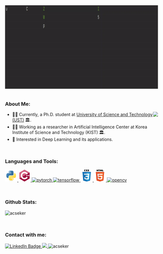 <br>
<div style="display: flex; justify-content: center;">
  <img src="cover.gif" height="275px"; style="display:block; text-align:center">
</div>


<br>
<div>
  <h3 align="left" >About Me:</h3>
  <!--   <img src="https://cdn.dribbble.com/users/1365253/screenshots/11419536/final_shots_for_gif.gif" height="200px" align="right" style="vertical-align:top"> -->
    <img src="img.gif" height="250px" align="right" style="vertical-align:top">

  * 👨‍🎓 Currently, a Ph.D. student at <a href="https://www.ust.ac.kr/eng.do"> University of Science and Technology (UST)</a> 🏛️.
  * 👨‍💻 Working as a researcher in Artificial Intelligence Center at Korea Institute of Science and Technology (KIST) 🏛️.
  * 🔭 Interested in Deep Learning and its applications.
</div>


<br>
<h3 align="left">Languages and Tools:</h3>
<p align="left">
  <a href="https://www.python.org" target="_blank" rel="noreferrer">
    <img src="https://raw.githubusercontent.com/devicons/devicon/master/icons/python/python-original.svg" alt="python" width="40" height="40"/>
  </a>
  <a href="https://www.w3schools.com/cpp/" target="_blank" rel="noreferrer">
    <img src="https://raw.githubusercontent.com/devicons/devicon/master/icons/cplusplus/cplusplus-original.svg" alt="cplusplus" width="40" height="40"/>
  </a>
  <a href="https://pytorch.org/" target="_blank" rel="noreferrer">
    <img src="https://www.vectorlogo.zone/logos/pytorch/pytorch-icon.svg" alt="pytorch" width="40" height="40"/>
  </a>
  <a href="https://www.tensorflow.org" target="_blank" rel="noreferrer">
    <img src="https://www.vectorlogo.zone/logos/tensorflow/tensorflow-icon.svg" alt="tensorflow" width="40" height="40"/>
  </a>
  <a href="https://www.w3schools.com/css/" target="_blank" rel="noreferrer">
    <img src="https://raw.githubusercontent.com/devicons/devicon/master/icons/css3/css3-original-wordmark.svg" alt="css3" width="40" height="40"/>
  </a>
  <a href="https://www.w3.org/html/" target="_blank" rel="noreferrer"> <img src="https://raw.githubusercontent.com/devicons/devicon/master/icons/html5/html5-original-wordmark.svg" alt="html5" width="40" height="40"/>
  </a>
  <a href="https://opencv.org/" target="_blank" rel="noreferrer">
    <img src="https://www.vectorlogo.zone/logos/opencv/opencv-icon.svg" alt="opencv" width="40" height="40"/>
  </a>
</p>


<br>
<h3 align="left">Github Stats:</h3>
<p>
    <img align="center" src="https://github-readme-stats.vercel.app/api?username=acseker&show_icons=true&locale=en&theme=dracula&count_private=true" alt="acseker" />
</p>


<br>
<h3 align="left">Contact with me:</h3>
<p align="left">
    <a href="https://www.linkedin.com/in/acseker/">
        <img src="https://img.shields.io/badge/-@acseker-0077B5?style=for-the-badge&amp;labelColor=0077B5&amp;logo=LinkedIn&amp;link=https://www.linkedin.com/in/acseker/" alt="LinkedIn Badge">
    </a>
      <a href="https://acseker.github.io/PersonalDevFolio/">
      <img src="https://img.shields.io/badge/Website-orange?style=for-the-badge">
    </a>
    <img src="https://komarev.com/ghpvc/?username=acseker&label=Profile%20Views&color=0e75b6&style=for-the-badge" alt="acseker" />
</p>

